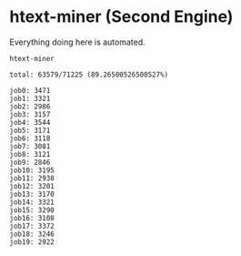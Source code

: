 # htext-miner (Second Engine)

Everything doing here is automated.

```
htext-miner

total: 63579/71225 (89.26500526500527%)

job0: 3471
job1: 3321
job2: 2986
job3: 3157
job4: 3544
job5: 3171
job6: 3118
job7: 3081
job8: 3121
job9: 2846
job10: 3195
job11: 2938
job12: 3201
job13: 3170
job14: 3321
job15: 3290
job16: 3108
job17: 3372
job18: 3246
job19: 2922
```